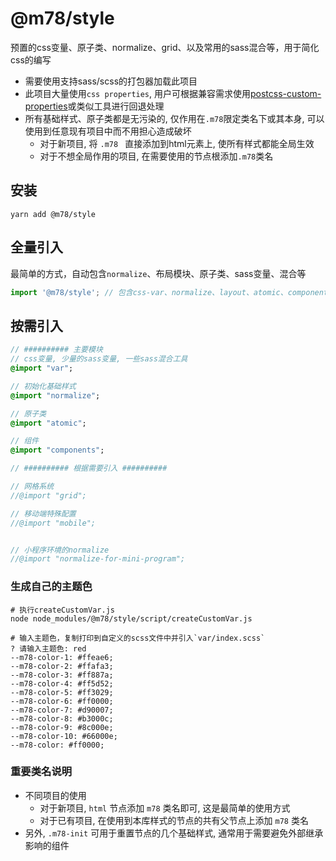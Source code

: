 # @m78/style
预置的css变量、原子类、normalize、grid、以及常用的sass混合等，用于简化css的编写

* 需要使用支持sass/scss的打包器加载此项目
* 此项目大量使用`css properties`, 用户可根据兼容需求使用[postcss-custom-properties](https://github.com/postcss/postcss-custom-properties)或类似工具进行回退处理
* 所有基础样式、原子类都是无污染的, 仅作用在`.m78`限定类名下或其本身, 可以使用到任意现有项目中而不用担心造成破坏
    * 对于新项目, 将 `.m78 ` 直接添加到html元素上, 使所有样式都能全局生效
    * 对于不想全局作用的项目, 在需要使用的节点根添加`.m78`类名

## 安装

```shell
yarn add @m78/style
```

## 全量引入

最简单的方式，自动包含`normalize`、布局模块、原子类、sass变量、混合等

```js
import '@m78/style'; // 包含css-var、normalize、layout、atomic、component等基础模块
```


## 按需引入

```sass
// ########## 主要模块
// css变量, 少量的sass变量, 一些sass混合工具
@import "var";

// 初始化基础样式
@import "normalize";

// 原子类
@import "atomic";

// 组件
@import "components";

// ########## 根据需要引入 ##########

// 网格系统
//@import "grid";

// 移动端特殊配置
//@import "mobile";


// 小程序环境的normalize
//@import "normalize-for-mini-program";
```


### 生成自己的主题色

```shell
# 执行createCustomVar.js
node node_modules/@m78/style/script/createCustomVar.js

# 输入主题色，复制打印到自定义的scss文件中并引入`var/index.scss`
? 请输入主题色: red
--m78-color-1: #ffeae6;
--m78-color-2: #ffafa3;
--m78-color-3: #ff887a;
--m78-color-4: #ff5d52;
--m78-color-5: #ff3029;
--m78-color-6: #ff0000;
--m78-color-7: #d90007;
--m78-color-8: #b3000c;
--m78-color-9: #8c000e;
--m78-color-10: #66000e;
--m78-color: #ff0000;
```

### 重要类名说明
- 不同项目的使用
  - 对于新项目, `html` 节点添加 `m78` 类名即可, 这是最简单的使用方式
  - 对于已有项目, 在使用到本库样式的节点的共有父节点上添加 `m78` 类名
- 另外, `.m78-init` 可用于重置节点的几个基础样式, 通常用于需要避免外部继承影响的组件

